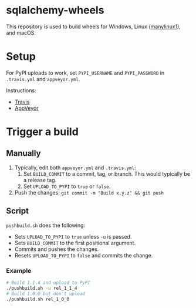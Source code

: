 # sqlalchemy-wheels

This repository is used to build wheels for Windows, Linux ([manylinux1][]), and macOS.

[manylinux1]: https://www.python.org/dev/peps/pep-0513/

# Setup
For PyPI uploads to work, set `PYPI_USERNAME` and `PYPI_PASSWORD` in `.travis.yml` and `appveyor.yml`.

Instructions:
- [Travis](https://docs.travis-ci.com/user/encryption-keys/#Usage)
- [AppVeyor](https://www.appveyor.com/docs/build-configuration/#secure-variables)

# Trigger a build

## Manually
1. Typically, edit both `appveyor.yml` and `.travis.yml`:
   1. Set `BUILD_COMMIT` to a commit, tag, or branch. This would typically be a release tag.
   2. Set `UPLOAD_TO_PYPI` to `true` or `false`.
2. Push the changes: `git commit -m "Build x.y.z" && git push`

## Script
`pushbuild.sh` does the following:
- Sets `UPLOAD_TO_PYPI` to `true` unless `-u` is passed.
- Sets `BUILD_COMMIT` to the first positional argument.
- Commits and pushes the changes.
- Resets `UPLOAD_TO_PYPI` to `false` and commits the change.

### Example
```bash
# Build 1.1.4 and upload to PyPI
./pushbuild.sh -u rel_1_1_4
# Build 1.0.0 but don't upload
./pushbuild.sh rel_1_0_0
```
